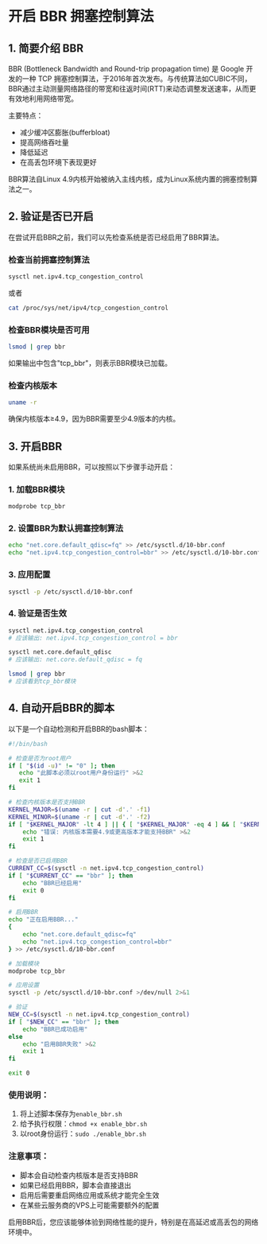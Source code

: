 # 开启 BBR 拥塞控制算法

## 1. 简要介绍 BBR

BBR (Bottleneck Bandwidth and Round-trip propagation time) 是 Google 开发的一种 TCP 拥塞控制算法，于2016年首次发布。与传统算法如CUBIC不同，BBR通过主动测量网络路径的带宽和往返时间(RTT)来动态调整发送速率，从而更有效地利用网络带宽。

主要特点：
- 减少缓冲区膨胀(bufferbloat)
- 提高网络吞吐量
- 降低延迟
- 在高丢包环境下表现更好

BBR算法自Linux 4.9内核开始被纳入主线内核，成为Linux系统内置的拥塞控制算法之一。

## 2. 验证是否已开启

在尝试开启BBR之前，我们可以先检查系统是否已经启用了BBR算法。

### 检查当前拥塞控制算法
```bash
sysctl net.ipv4.tcp_congestion_control
```

或者
```bash
cat /proc/sys/net/ipv4/tcp_congestion_control
```

### 检查BBR模块是否可用
```bash
lsmod | grep bbr
```

如果输出中包含"tcp_bbr"，则表示BBR模块已加载。

### 检查内核版本
```bash
uname -r
```

确保内核版本≥4.9，因为BBR需要至少4.9版本的内核。

## 3. 开启BBR

如果系统尚未启用BBR，可以按照以下步骤手动开启：

### 1. 加载BBR模块
```bash
modprobe tcp_bbr
```

### 2. 设置BBR为默认拥塞控制算法
```bash
echo "net.core.default_qdisc=fq" >> /etc/sysctl.d/10-bbr.conf
echo "net.ipv4.tcp_congestion_control=bbr" >> /etc/sysctl.d/10-bbr.conf
```

### 3. 应用配置
```bash
sysctl -p /etc/sysctl.d/10-bbr.conf
```

### 4. 验证是否生效
```bash
sysctl net.ipv4.tcp_congestion_control
# 应该输出: net.ipv4.tcp_congestion_control = bbr

sysctl net.core.default_qdisc
# 应该输出: net.core.default_qdisc = fq

lsmod | grep bbr
# 应该看到tcp_bbr模块
```

## 4. 自动开启BBR的脚本

以下是一个自动检测和开启BBR的bash脚本：

```bash
#!/bin/bash

# 检查是否为root用户
if [ "$(id -u)" != "0" ]; then
   echo "此脚本必须以root用户身份运行" >&2
   exit 1
fi

# 检查内核版本是否支持BBR
KERNEL_MAJOR=$(uname -r | cut -d'.' -f1)
KERNEL_MINOR=$(uname -r | cut -d'.' -f2)
if [ "$KERNEL_MAJOR" -lt 4 ] || { [ "$KERNEL_MAJOR" -eq 4 ] && [ "$KERNEL_MINOR" -lt 9 ]; }; then
    echo "错误: 内核版本需要4.9或更高版本才能支持BBR" >&2
    exit 1
fi

# 检查是否已启用BBR
CURRENT_CC=$(sysctl -n net.ipv4.tcp_congestion_control)
if [ "$CURRENT_CC" == "bbr" ]; then
    echo "BBR已经启用"
    exit 0
fi

# 启用BBR
echo "正在启用BBR..."
{
    echo "net.core.default_qdisc=fq"
    echo "net.ipv4.tcp_congestion_control=bbr"
} >> /etc/sysctl.d/10-bbr.conf

# 加载模块
modprobe tcp_bbr

# 应用设置
sysctl -p /etc/sysctl.d/10-bbr.conf >/dev/null 2>&1

# 验证
NEW_CC=$(sysctl -n net.ipv4.tcp_congestion_control)
if [ "$NEW_CC" == "bbr" ]; then
    echo "BBR已成功启用"
else
    echo "启用BBR失败" >&2
    exit 1
fi

exit 0
```

### 使用说明：
1. 将上述脚本保存为`enable_bbr.sh`
2. 给予执行权限：`chmod +x enable_bbr.sh`
3. 以root身份运行：`sudo ./enable_bbr.sh`

### 注意事项：
- 脚本会自动检查内核版本是否支持BBR
- 如果已经启用BBR，脚本会直接退出
- 启用后需要重启网络应用或系统才能完全生效
- 在某些云服务商的VPS上可能需要额外的配置

启用BBR后，您应该能够体验到网络性能的提升，特别是在高延迟或高丢包的网络环境中。
